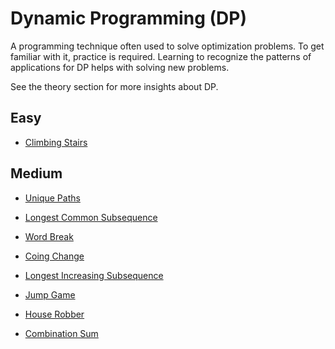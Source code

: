 # Dynamic Programming (DP)
A programming technique often used to solve optimization problems. To get familiar with it, practice is required. Learning to recognize the patterns of applications for DP helps with solving new problems.

See the theory section for more insights about DP.

## Easy
- [Climbing Stairs](https://leetcode.com/problems/climbing-stairs/)
## Medium
- [Unique Paths](https://leetcode.com/problems/unique-paths/)
- [Longest Common Subsequence](https://leetcode.com/problems/longest-common-subsequence/)
- [Word Break](https://leetcode.com/problems/word-break/)
- [Coing Change](https://leetcode.com/problems/coin-change/) 

- [Longest Increasing Subsequence](https://leetcode.com/problems/longest-increasing-subsequence/)
- [Jump Game](https://leetcode.com/problems/jump-game/)
- [House Robber](https://leetcode.com/problems/house-robber/)
- [Combination Sum](https://leetcode.com/problems/combination-sum-iv/)
